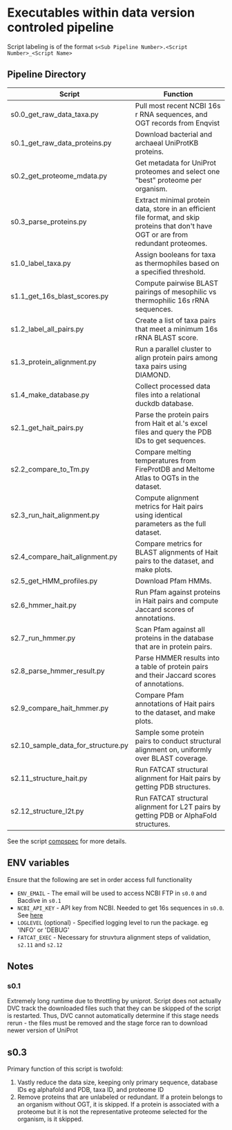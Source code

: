 # Executables within data version controled pipeline

Script labeling is of the format `s<Sub Pipeline Number>.<Script Number>_<Script Name>`

## Pipeline Directory

| Script | Function |
| ------ | -------- |
| s0.0_get_raw_data_taxa.py | Pull most recent NCBI 16s r RNA sequences, and OGT records from Enqvist |
| s0.1_get_raw_data_proteins.py | Download bacterial and archaeal UniProtKB proteins. |
| s0.2_get_proteome_mdata.py | Get metadata for UniProt proteomes and select one "best" proteome per organism. |
| s0.3_parse_proteins.py | Extract minimal protein data, store in an efficient file format, and skip proteins that don't have OGT or are from redundant proteomes. |
| s1.0_label_taxa.py | Assign booleans for taxa as thermophiles based on a specified threshold. |
| s1.1_get_16s_blast_scores.py | Compute pairwise BLAST pairings of mesophilic vs thermophilic 16s rRNA sequences. |
| s1.2_label_all_pairs.py | Create a list of taxa pairs that meet a minimum 16s rRNA BLAST score. |
| s1.3_protein_alignment.py | Run a parallel cluster to align protein pairs among taxa pairs using DIAMOND. |
| s1.4_make_database.py | Collect processed data files into a relational duckdb database. |
| s2.1_get_hait_pairs.py | Parse the protein pairs from Hait et al.'s excel files and query the PDB IDs to get sequences. |
| s2.2_compare_to_Tm.py | Compare melting temperatures from FireProtDB and Meltome Atlas to OGTs in the dataset. |
| s2.3_run_hait_alignment.py | Compute alignment metrics for Hait pairs using identical parameters as the full dataset. |
| s2.4_compare_hait_alignment.py | Compare metrics for BLAST alignments of Hait pairs to the dataset, and make plots. |
| s2.5_get_HMM_profiles.py | Download Pfam HMMs. |
| s2.6_hmmer_hait.py | Run Pfam against proteins in Hait pairs and compute Jaccard scores of annotations. |
| s2.7_run_hmmer.py | Scan Pfam against all proteins in the database that are in protein pairs. |
| s2.8_parse_hmmer_result.py | Parse HMMER results into a table of protein pairs and their Jaccard scores of annotations. |
| s2.9_compare_hait_hmmer.py | Compare Pfam annotations of Hait pairs to the dataset, and make plots. |
| s2.10_sample_data_for_structure.py | Sample some protein pairs to conduct structural alignment on, uniformly over BLAST coverage. |
| s2.11_structure_hait.py | Run FATCAT structural alignment for Hait pairs by getting PDB structures. |
| s2.12_structure_l2t.py | Run FATCAT structural alignment for L2T pairs by getting PDB or AlphaFold structures. |

See the script [compspec]('./docs/compspec/pipeline_components.md') for more details.

## ENV variables
Ensure that the following are set in order access full functionality
- `ENV_EMAIL` - The email will be used to access NCBI FTP in `s0.0` and Bacdive in `s0.1`
- `NCBI_API_KEY` - API key from NCBI. Needed to get 16s sequences in `s0.0`. See [here](https://support.nlm.nih.gov/knowledgebase/article/KA-05317/en-us)
- `LOGLEVEL` (optional) - Specified logging level to run the package. eg 'INFO' or 'DEBUG'
- `FATCAT_EXEC` - Necessary for struvtura alignment steps of validation, `s2.11` and `s2.12`

## Notes
### s0.1

Extremely long runtime due to throttling by uniprot. Script does not actually DVC track the downloaded
files such that they can be skipped of the script is restarted. Thus, DVC cannot automatically determine
if this stage needs rerun - the files must be removed and the stage force ran to download newer version
of UniProt

## s0.3

Primary function of this script is twofold:
1. Vastly reduce the data size, keeping only primary sequence, database IDs eg alphafold and PDB, taxa ID, and proteome ID
2. Remove proteins that are unlabeled or redundant. If a protein belongs to an organism without OGT, it is skipped. If a protein is associated with a proteome but it is not the representative proteome selected for the organism, is it skipped.
